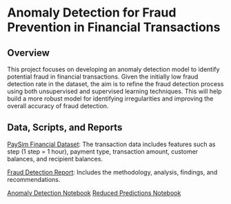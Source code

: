 # Anomaly Detection for Fraud Prevention in Financial Transactions

## Overview
This project focuses on developing an anomaly detection model to identify potential fraud in financial transactions. Given the initially low fraud detection rate in the dataset, the aim is to refine the fraud detection process using both unsupervised and supervised learning techniques. This will help build a more robust model for identifying irregularities and improving the overall accuracy of fraud detection.

## Data, Scripts, and Reports
[PaySim Financial Dataset](https://drive.google.com/file/d/1QrwKAn4UmmJ0KKVBj-C6G4Gh64GOPB1m/view?usp=drive_link): The transaction data includes features such as step (1 step = 1 hour), payment type, transaction amount, customer balances, and recipient balances.

[Fraud Detection Report](https://github.com/jcooper2368/JCProjectCode/raw/main/anomaly-detection/Fraud%20Detection%20-%20Project%202.docx): Includes the methodology, analysis, findings, and recommendations.

[Anomaly Detection Notebook](Proj%20No%202.ipynb)
[Reduced Predictions Notebook](Project%20%232%20Reduced%20Predictions%20set.ipynb)
